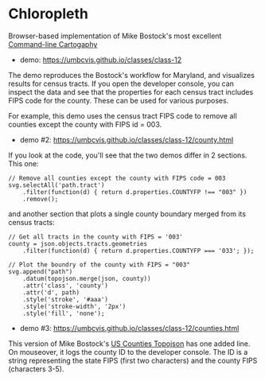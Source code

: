 # Chloropleth

Browser-based implementation of Mike Bostock's most excellent [Command-line Cartogaphy](https://medium.com/@mbostock/command-line-cartography-part-1-897aa8f8ca2c)

* demo: https://umbcvis.github.io/classes/class-12

The demo reproduces the Bostock's workflow for Maryland, and visualizes results for census tracts. If you open the developer console, you can inspect the data and see that the properties for each census tract includes FIPS code for the county.  These can be used for various purposes.  

For example, this demo uses the census tract FIPS code to remove all counties except the county with FIPS id = 003.

* demo #2: https://umbcvis.github.io/classes/class-12/county.html

If you look at the code, you'll see that the two demos differ in 2 sections. This one:

    // Remove all counties except the county with FIPS code = 003
    svg.selectAll('path.tract')
        .filter(function(d) { return d.properties.COUNTYFP !== "003" })
        .remove();

and another section that plots a single county boundary merged from its census tracts:

    // Get all tracts in the county with FIPS = '003'
    county = json.objects.tracts.geometries
        .filter(function(d) { return d.properties.COUNTYFP === '033'; });

    // Plot the boundry of the county with FIPS = "003"
    svg.append("path")
        .datum(topojson.merge(json, county))
        .attr('class', 'county')
        .attr('d', path)
        .style('stroke', '#aaa')
        .style('stroke-width', '2px')
        .style('fill', 'none');

* demo #3: https://umbcvis.github.io/classes/class-12/counties.html

This version of Mike Bostock's [US Counties Topojson](https://bl.ocks.org/mbostock/4122298) has one added line. On mouseover, it logs the county ID to the developer console.  The ID is a string representing the state FIPS (first two characters) and the county FIPS (characters 3-5).
